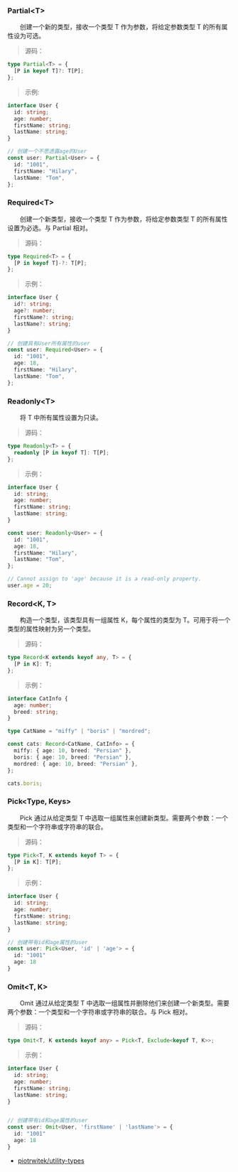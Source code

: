 ### Partial\<T>

&emsp;&emsp;创建一个新的类型，接收一个类型 T 作为参数，将给定参数类型 T 的所有属性设为可选。

> 源码：

```ts
type Partial<T> = {
  [P in keyof T]?: T[P];
};
```

> 示例:

```ts
interface User {
  id: string;
  age: number;
  firstName: string;
  lastName: string;
}

// 创建一个不愿透露age的User
const user: Partial<User> = {
  id: "1001",
  firstName: "Hilary",
  lastName: "Tom",
};
```

### Required\<T>

&emsp;&emsp;创建一个新类型，接收一个类型 T 作为参数，将给定参数类型 T 的所有属性设置为必选。与 Partial 相对。

> 源码：

```ts
type Required<T> = {
  [P in keyof T]-?: T[P];
};
```

> 示例：

```ts
interface User {
  id?: string;
  age?: number;
  firstName?: string;
  lastName?: string;
}

// 创建具有User所有属性的user
const user: Required<User> = {
  id: "1001",
  age: 18,
  firstName: "Hilary",
  lastName: "Tom",
};
```

### Readonly\<T>

&emsp;&emsp;将 T 中所有属性设置为只读。

> 源码：

```ts
type Readonly<T> = {
  readonly [P in keyof T]: T[P];
};
```

> 示例：

```ts
interface User {
  id: string;
  age: number;
  firstName: string;
  lastName: string;
}

const user: Readonly<User> = {
  id: "1001",
  age: 18,
  firstName: "Hilary",
  lastName: "Tom",
};

// Cannot assign to 'age' because it is a read-only property.
user.age = 20;
```

### Record\<K, T>

&emsp;&emsp;构造一个类型，该类型具有一组属性 K，每个属性的类型为 T。可用于将一个类型的属性映射为另一个类型。

> 源码：

```ts
type Record<K extends keyof any, T> = {
  [P in K]: T;
};
```

> 示例：

```ts
interface CatInfo {
  age: number;
  breed: string;
}

type CatName = "miffy" | "boris" | "mordred";

const cats: Record<CatName, CatInfo> = {
  miffy: { age: 10, breed: "Persian" },
  boris: { age: 10, breed: "Persian" },
  mordred: { age: 10, breed: "Persian" },
};

cats.boris;
```

### Pick\<Type, Keys>

&emsp;&emsp;Pick 通过从给定类型 T 中选取一组属性来创建新类型。需要两个参数：一个类型和一个字符串或字符串的联合。

> 源码：

```ts
type Pick<T, K extends keyof T> = {
  [P in K]: T[P];
};
```

> 示例：

```ts
interface User {
  id: string;
  age: number;
  firstName: string;
  lastName: string;
}

// 创建带有id和age属性的user
const user: Pick<User, 'id' | 'age'> = {
  id: "1001"
  age: 18
}
```

### Omit\<T, K>

&emsp;&emsp;Omit 通过从给定类型 T 中选取一组属性并删除他们来创建一个新类型。需要两个参数：一个类型和一个字符串或字符串的联合。与 Pick 相对。

> 源码：

```ts
type Omit<T, K extends keyof any> = Pick<T, Exclude<keyof T, K>>;
```

> 示例：

```ts
interface User {
  id: string;
  age: number;
  firstName: string;
  lastName: string;
}


// 创建带有id和age属性的user
const user: Omit<User, 'firstName' | 'lastName'> = {
  id: "1001"
  age: 18
}
```

- [piotrwitek/utility-types](https://github.com/piotrwitek/utility-types)
